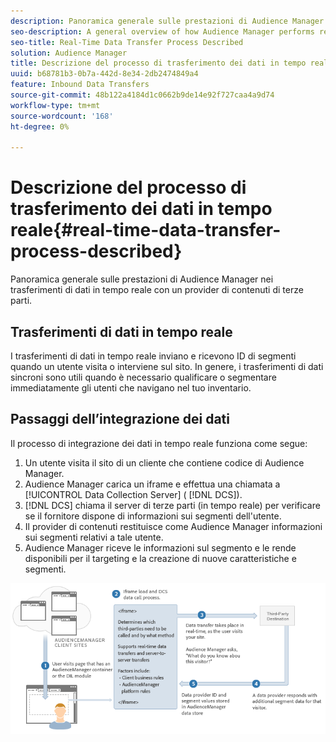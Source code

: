 ```yaml
---
description: Panoramica generale sulle prestazioni di Audience Manager nei trasferimenti di dati in tempo reale con un provider di contenuti di terze parti.
seo-description: A general overview of how Audience Manager performs real-time data transfers with a third-party content provider.
seo-title: Real-Time Data Transfer Process Described
solution: Audience Manager
title: Descrizione del processo di trasferimento dei dati in tempo reale
uuid: b68781b3-0b7a-442d-8e34-2db2474849a4
feature: Inbound Data Transfers
source-git-commit: 48b122a4184d1c0662b9de14e92f727caa4a9d74
workflow-type: tm+mt
source-wordcount: '168'
ht-degree: 0%

---
```



# Descrizione del processo di trasferimento dei dati in tempo reale{#real-time-data-transfer-process-described}

Panoramica generale sulle prestazioni di Audience Manager nei trasferimenti di dati in tempo reale con un provider di contenuti di terze parti.

<!-- real-time-data-transfer-explained.xml -->

## Trasferimenti di dati in tempo reale

I trasferimenti di dati in tempo reale inviano e ricevono ID di segmenti quando un utente visita o interviene sul sito. In genere, i trasferimenti di dati sincroni sono utili quando è necessario qualificare o segmentare immediatamente gli utenti che navigano nel tuo inventario.

## Passaggi dell’integrazione dei dati

Il processo di integrazione dei dati in tempo reale funziona come segue:

1. Un utente visita il sito di un cliente che contiene codice di Audience Manager.
1. Audience Manager carica un iframe e effettua una chiamata a [!UICONTROL Data Collection Server] ( [!DNL DCS]).
1. [!DNL DCS] chiama il server di terze parti (in tempo reale) per verificare se il fornitore dispone di informazioni sui segmenti dell&#39;utente.
1. Il provider di contenuti restituisce come Audience Manager informazioni sui segmenti relativi a tale utente.
1. Audience Manager riceve le informazioni sul segmento e le rende disponibili per il targeting e la creazione di nuove caratteristiche e segmenti.

![](assets/rt_reduce70.png)